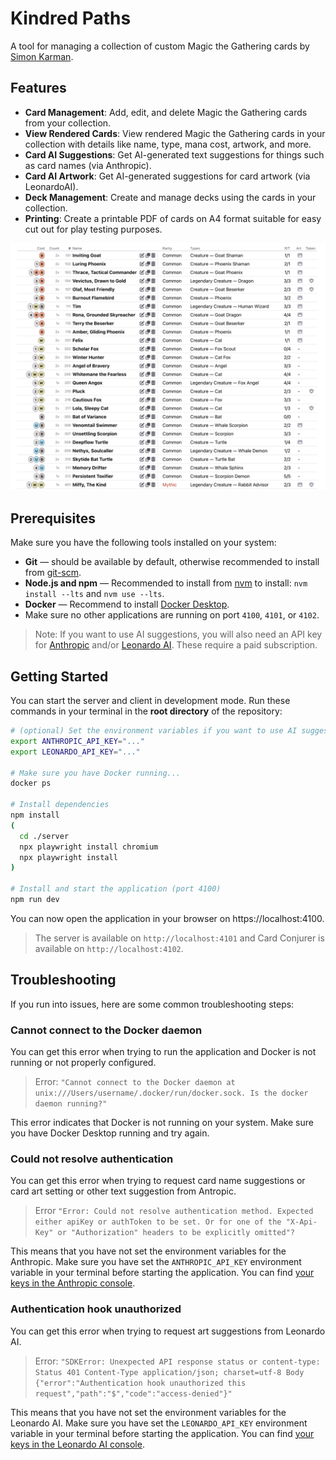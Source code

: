 # Kindred Paths
A tool for managing a collection of custom Magic the Gathering cards by [Simon Karman](https://simonkarman.nl).

## Features
- **Card Management**: Add, edit, and delete Magic the Gathering cards from your collection.
- **View Rendered Cards**: View rendered Magic the Gathering cards in your collection with details like name, type, mana cost, artwork, and more.
- **Card AI Suggestions**: Get AI-generated text suggestions for things such as card names (via Anthropic).
- **Card AI Artwork**: Get AI-generated suggestions for card artwork (via LeonardoAI).
- **Deck Management**: Create and manage decks using the cards in your collection.
- **Printing**: Create a printable PDF of cards on A4 format suitable for easy cut out for play testing purposes.

![Kindred Paths](./kindred-paths.png)

## Prerequisites
Make sure you have the following tools installed on your system:
- **Git** — should be available by default, otherwise recommended to install from [git-scm](https://git-scm.com/downloads).
- **Node.js and npm** — Recommended to install from [nvm](https://github.com/nvm-sh/nvm) to install: `nvm install --lts` and `nvm use --lts`.
- **Docker** — Recommend to install [Docker Desktop](https://docs.docker.com/desktop/).
- Make sure no other applications are running on port `4100`, `4101`, or `4102`.

> Note: If you want to use AI suggestions, you will also need an API key for [Anthropic](https://www.anthropic.com/) and/or [Leonardo AI](https://leonardo.ai/). These require a paid subscription.

## Getting Started
You can start the server and client in development mode. Run these commands in your terminal in the **root directory** of the repository:

```bash
# (optional) Set the environment variables if you want to use AI suggestions
export ANTHROPIC_API_KEY="..."
export LEONARDO_API_KEY="..."

# Make sure you have Docker running...
docker ps

# Install dependencies
npm install
(
  cd ./server
  npx playwright install chromium
  npx playwright install
)

# Install and start the application (port 4100)
npm run dev
```

You can now open the application in your browser on https://localhost:4100.

> The server is available on `http://localhost:4101` and Card Conjurer is available on `http://localhost:4102`.

## Troubleshooting
If you run into issues, here are some common troubleshooting steps:

### Cannot connect to the Docker daemon
You can get this error when trying to run the application and Docker is not running or not properly configured.

> Error: `"Cannot connect to the Docker daemon at unix:///Users/username/.docker/run/docker.sock. Is the docker daemon running?"`

This error indicates that Docker is not running on your system. Make sure you have Docker Desktop running and try again.

### Could not resolve authentication
You can get this error when trying to request card name suggestions or card art setting or other text suggestion from Antropic.

> Error `"Error: Could not resolve authentication method. Expected either apiKey or authToken to be set. Or for one of the "X-Api-Key" or "Authorization" headers to be explicitly omitted"?`

This means that you have not set the environment variables for the Anthropic. Make sure you have set the `ANTHROPIC_API_KEY` environment variable in your terminal before starting the application. You can find [your keys in the Anthropic console](https://console.anthropic.com/settings/keys).

### Authentication hook unauthorized
You can get this error when trying to request art suggestions from Leonardo AI.

> Error: `"SDKError: Unexpected API response status or content-type: Status 401 Content-Type application/json; charset=utf-8 Body
{"error":"Authentication hook unauthorized this request","path":"$","code":"access-denied"}"`

This means that you have not set the environment variables for the Leonardo AI. Make sure you have set the `LEONARDO_API_KEY` environment variable in your terminal before starting the application. You can find [your keys in the Leonardo AI console](https://app.leonardo.ai/api-access).
